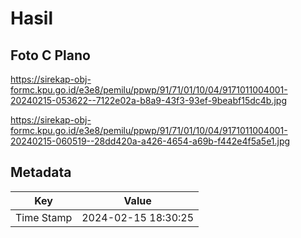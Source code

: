 # Hasil

## Foto C Plano

https://sirekap-obj-formc.kpu.go.id/e3e8/pemilu/ppwp/91/71/01/10/04/9171011004001-20240215-053622--7122e02a-b8a9-43f3-93ef-9beabf15dc4b.jpg

https://sirekap-obj-formc.kpu.go.id/e3e8/pemilu/ppwp/91/71/01/10/04/9171011004001-20240215-060519--28dd420a-a426-4654-a69b-f442e4f5a5e1.jpg


## Metadata

| Key        | Value               |
| ---------- | ------------------- |
| Time Stamp | 2024-02-15 18:30:25 |



